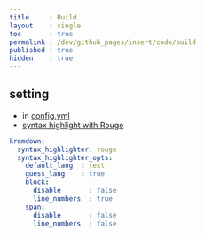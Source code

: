 ```yaml
---
title     : Build
layout    : single
toc       : true
permalink : /dev/github_pages/insert/code/build
published : true
hidden    : true
---
```


<head>
  <base target="_blank">
</head>



## setting

- in [config.yml](/dev/github_pages/start/setting/config_yml)
- [syntax highlight with Rouge](https://kramdown.gettalong.org/syntax_highlighter/rouge.html)

```yml
kramdown:
  syntax_highlighter: rouge
  syntax_highlighter_opts:
    default_lang  : text
    guess_lang    : true
    block:
      disable       : false
      line_numbers  : true
    span:
      disable       : false
      line_numbers  : false
```
